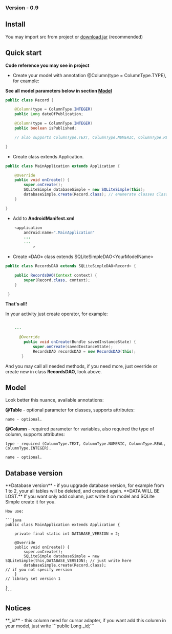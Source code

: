 <h3>Version - 0.9</h3>

<h2>Install</h2>

You may import src from project or <a href="http://sourceforge.net/projects/sqlite-android/files/sqlite-simple-0.9.jar/download">download jar</a> (recommended)

<h2>Quick start</h2>

**Code reference you may see in project**

- Create your model with annotation @Column(type = ColumnType.TYPE), for example:

**See all model parameters below in section <a href="https://github.com/kvirair/SQLite-Simple-Android#model">Model</a>**

```java
public class Record {

    @Column(type = ColumnType.INTEGER)
    public Long dateOfPublication;

    @Column(type = ColumnType.INTEGER)
    public boolean isPublished;

    // also supports ColumnType.TEXT, ColumnType.NUMERIC, ColumnType.REAL

}
```

- Create class extends Application.

```java
public class MainApplication extends Application {

    @Override
    public void onCreate() {
        super.onCreate();
        SQLiteSimple databaseSimple = new SQLiteSimple(this);
        databaseSimple.create(Record.class); // enumerate classes Class1.class,Class2.class,...
    }

}
```

- Add to **AndroidManifest.xml**

```java
    <application
        android:name=".MainApplication"
        ...
        ...
            >
```

- Create «DAO» class extends SQLiteSimpleDAO\<YourModelName\>

```java
public class RecordsDAO extends SQLiteSimpleDAO<Record> {

    public RecordsDAO(Context context) {
        super(Record.class, context);
    }

 }
```

**That's all!**

In your activity just create operator, for example:
```java

    ...

      @Override
        public void onCreate(Bundle savedInstanceState) {
            super.onCreate(savedInstanceState);
            RecordsDAO recordsDAO = new RecordsDAO(this);
       }

```
And you may call all needed methods, if you need more, just override or create new in class **RecordsDAO**, look above.

<h2>Model</h2>
Look better this nuance, available annotations:

**@Table** - optional parameter for classes, supports attributes:

    name - optional.

**@Column** - required parameter for variables, also required the type of column, supports attributes:

    type - required (ColumnType.TEXT, ColumnType.NUMERIC, ColumnType.REAL, ColumnType.INTEGER).

    name - optional.


<h2>Database version</h2>
    **Database version** - if you upgrade database version, for example from 1 to 2, your all tables will be deleted, and created again. **DATA WILL BE LOST.**
    If you want only add column, just write it on model and SQLite Simple create it for you.

    How use:

    ```java
    public class MainApplication extends Application {

        private final static int DATABASE_VERSION = 2;

        @Override
        public void onCreate() {
            super.onCreate();
            SQLiteSimple databaseSimple = new SQLiteSimple(this,DATABASE_VERSION); // just write here
            databaseSimple.create(Record.class);                                   // if you not specify version
        }                                                                          // library set version 1

    }
    ```


<h2>Notices</h2>
**_id** - this column need for cursor adapter, if you want add this column in your model, just write ```public Long _id;```